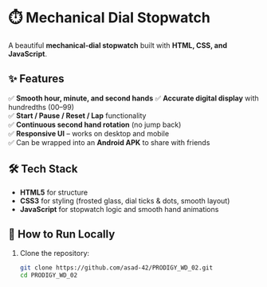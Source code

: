 # ⏱️ Mechanical Dial Stopwatch

A beautiful **mechanical-dial stopwatch** built with **HTML, CSS, and JavaScript**.  


## ✨ Features

✅ **Smooth hour, minute, and second hands**
✅ **Accurate digital display** with hundredths (00–99)  
✅ **Start / Pause / Reset / Lap** functionality  
✅ **Continuous second hand rotation** (no jump back)  
✅ **Responsive UI** – works on desktop and mobile  
✅ Can be wrapped into an **Android APK** to share with friends


## 🛠️ Tech Stack

- **HTML5** for structure
- **CSS3** for styling (frosted glass, dial ticks & dots, smooth layout)
- **JavaScript** for stopwatch logic and smooth hand animations


## 🚀 How to Run Locally

1. Clone the repository:
   ```bash
   git clone https://github.com/asad-42/PRODIGY_WD_02.git
   cd PRODIGY_WD_02
